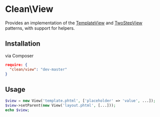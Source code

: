 # Clean\View

Provides an implementation of the [TemplateView](http://martinfowler.com/eaaCatalog/templateView.html) and [TwoStepView](http://martinfowler.com/eaaCatalog/twoStepView.html) patterns, with support for helpers.

## Installation

via Composer

```json
require: {
  "clean/view": "dev-master"
}
```

## Usage

```php
$view = new View('template.phtml', ['placeholder' => 'value', ...]);
$view->setParent(new View('layout.phtml', [...]));
echo $view;
```
